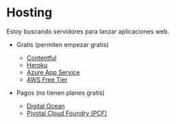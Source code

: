 # Hosting

Estoy buscando servidores para lanzar aplicaciones web.

- Gratis (permiten empezar gratis)
  - [Contentful](https://www.contentful.com/pricing/)
  - [Heroku](https://www.heroku.com/pricing)
  - [Azure App Service](https://azure.microsoft.com/en-us/pricing/details/app-service/windows/)
  - [AWS Free Tier](https://docs.aws.amazon.com/awsaccountbilling/latest/aboutv2/billing-free-tier.html)

- Pagos (no tienen planes gratis)
  - [Digital Ocean](https://www.digitalocean.com/pricing/)
  - [Pivotal Cloud Foundry (PCF)](https://run.pivotal.io/pricing/)
